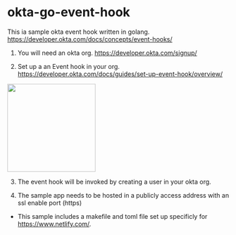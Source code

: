 # okta-go-event-hook

This ia sample okta event hook written in golang.  https://developer.okta.com/docs/concepts/event-hooks/

1) You will need an okta org.  https://developer.okta.com/signup/

2) Set up a an Event hook in your org. https://developer.okta.com/docs/guides/set-up-event-hook/overview/

<img src="https://d33wubrfki0l68.cloudfront.net/cee289001a7406f9c0907efdef9f055540754837/a26fb/assets-jekyll/blog/easy-user-sync-hooks/event-hook-create-4e5b321eeabab9e2de3064fef5805ef9bce2d25d3e6a50404ec898694ff79d7a.png" width="200" height="200" />

3) The event hook will be invoked by creating a user in your okta org. 

4) The sample app needs to be hosted in a publicly access address with an ssl enable port (https) 
  - This sample includes a makefile and toml file set up specificly for https://www.netlify.com/.

